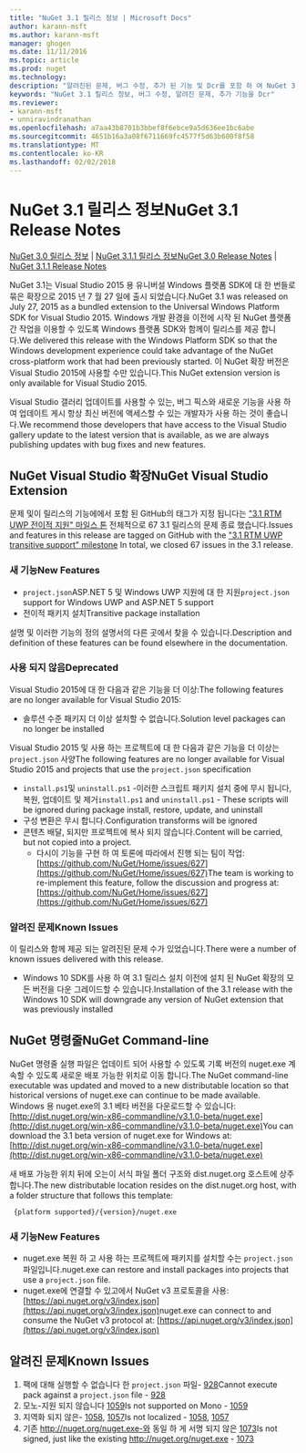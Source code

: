 ```yaml
---
title: "NuGet 3.1 릴리스 정보 | Microsoft Docs"
author: karann-msft
ms.author: karann-msft
manager: ghogen
ms.date: 11/11/2016
ms.topic: article
ms.prod: nuget
ms.technology: 
description: "알려진된 문제, 버그 수정, 추가 된 기능 및 Dcr를 포함 하 여 NuGet 3.1에 대 한 릴리스 정보입니다."
keywords: "NuGet 3.1 릴리스 정보, 버그 수정, 알려진 문제, 추가 기능을 Dcr"
ms.reviewer:
- karann-msft
- unniravindranathan
ms.openlocfilehash: a7aa43b8701b3bbef8f6ebce9a5d636ee1bc6abe
ms.sourcegitcommit: 4651b16a3a08f6711669fc4577f5d63b600f8f58
ms.translationtype: MT
ms.contentlocale: ko-KR
ms.lasthandoff: 02/02/2018
---
```

# <a name="nuget-31-release-notes"></a><span data-ttu-id="036d9-104">NuGet 3.1 릴리스 정보</span><span class="sxs-lookup"><span data-stu-id="036d9-104">NuGet 3.1 Release Notes</span></span>

<span data-ttu-id="036d9-105">[NuGet 3.0 릴리스 정보](../release-notes/nuget-3.0.0.md) | [NuGet 3.1.1 릴리스 정보](../release-notes/nuget-3.1.1.md)</span><span class="sxs-lookup"><span data-stu-id="036d9-105">[NuGet 3.0 Release Notes](../release-notes/nuget-3.0.0.md) | [NuGet 3.1.1 Release Notes](../release-notes/nuget-3.1.1.md)</span></span>

<span data-ttu-id="036d9-106">NuGet 3.1는 Visual Studio 2015 용 유니버설 Windows 플랫폼 SDK에 대 한 번들로 묶은 확장으로 2015 년 7 월 27 일에 출시 되었습니다.</span><span class="sxs-lookup"><span data-stu-id="036d9-106">NuGet 3.1 was released on July 27, 2015 as a bundled extension to the Universal Windows Platform SDK for Visual Studio 2015.</span></span> <span data-ttu-id="036d9-107">Windows 개발 환경을 이전에 시작 된 NuGet 플랫폼 간 작업을 이용할 수 있도록 Windows 플랫폼 SDK와 함께이 릴리스를 제공 합니다.</span><span class="sxs-lookup"><span data-stu-id="036d9-107">We delivered this release with the Windows Platform SDK so that the Windows development experience could take advantage of the NuGet cross-platform work that had been previously started.</span></span> <span data-ttu-id="036d9-108">이 NuGet 확장 버전은 Visual Studio 2015에 사용할 수만 있습니다.</span><span class="sxs-lookup"><span data-stu-id="036d9-108">This NuGet extension version is only available for Visual Studio 2015.</span></span>

<span data-ttu-id="036d9-109">Visual Studio 갤러리 업데이트를 사용할 수 있는, 버그 픽스와 새로운 기능을 사용 하 여 업데이트 게시 항상 최신 버전에 액세스할 수 있는 개발자가 사용 하는 것이 좋습니다.</span><span class="sxs-lookup"><span data-stu-id="036d9-109">We recommend those developers that have access to the Visual Studio gallery update to the latest version that is available, as we are always publishing updates with bug fixes and new features.</span></span>

## <a name="nuget-visual-studio-extension"></a><span data-ttu-id="036d9-110">NuGet Visual Studio 확장</span><span class="sxs-lookup"><span data-stu-id="036d9-110">NuGet Visual Studio Extension</span></span>

<span data-ttu-id="036d9-111">문제 및이 릴리스의 기능에에서 포함 된 GitHub의 태그가 지정 됩니다는 ["3.1 RTM UWP 전이적 지원" 마일스 톤](https://github.com/NuGet/Home/issues?utf8=%E2%9C%93&q=is%3Aclosed+milestone%3A%223.1+RTM+UWP+transitive+support%22+) 전체적으로 67 3.1 릴리스의 문제 종료 했습니다.</span><span class="sxs-lookup"><span data-stu-id="036d9-111">Issues and features in this release are tagged on GitHub with the ["3.1 RTM UWP transitive support" milestone](https://github.com/NuGet/Home/issues?utf8=%E2%9C%93&q=is%3Aclosed+milestone%3A%223.1+RTM+UWP+transitive+support%22+)  In total, we closed 67 issues in the 3.1 release.</span></span>

### <a name="new-features"></a><span data-ttu-id="036d9-112">새 기능</span><span class="sxs-lookup"><span data-stu-id="036d9-112">New Features</span></span>

* <span data-ttu-id="036d9-113">`project.json`ASP.NET 5 및 Windows UWP 지원에 대 한 지원</span><span class="sxs-lookup"><span data-stu-id="036d9-113">`project.json` support for Windows UWP and ASP.NET 5 support</span></span>
* <span data-ttu-id="036d9-114">전이적 패키지 설치</span><span class="sxs-lookup"><span data-stu-id="036d9-114">Transitive package installation</span></span>

<span data-ttu-id="036d9-115">설명 및 이러한 기능의 정의 설명서의 다른 곳에서 찾을 수 있습니다.</span><span class="sxs-lookup"><span data-stu-id="036d9-115">Description and definition of these features can be found elsewhere in the documentation.</span></span>

### <a name="deprecated"></a><span data-ttu-id="036d9-116">사용 되지 않음</span><span class="sxs-lookup"><span data-stu-id="036d9-116">Deprecated</span></span>

<span data-ttu-id="036d9-117">Visual Studio 2015에 대 한 다음과 같은 기능을 더 이상:</span><span class="sxs-lookup"><span data-stu-id="036d9-117">The following features are no longer available for Visual Studio 2015:</span></span>

* <span data-ttu-id="036d9-118">솔루션 수준 패키지 더 이상 설치할 수 없습니다.</span><span class="sxs-lookup"><span data-stu-id="036d9-118">Solution level packages can no longer be installed</span></span>

<span data-ttu-id="036d9-119">Visual Studio 2015 및 사용 하는 프로젝트에 대 한 다음과 같은 기능을 더 이상는 `project.json` 사양</span><span class="sxs-lookup"><span data-stu-id="036d9-119">The following features are no longer available for Visual Studio 2015 and projects that use the `project.json` specification</span></span>

* <span data-ttu-id="036d9-120">`install.ps1`및 `uninstall.ps1` -이러한 스크립트 패키지 설치 중에 무시 됩니다, 복원, 업데이트 및 제거</span><span class="sxs-lookup"><span data-stu-id="036d9-120">`install.ps1` and `uninstall.ps1` - These scripts will be ignored during package install, restore, update, and uninstall</span></span>
* <span data-ttu-id="036d9-121">구성 변환은 무시 합니다.</span><span class="sxs-lookup"><span data-stu-id="036d9-121">Configuration transforms will be ignored</span></span>
* <span data-ttu-id="036d9-122">콘텐츠 배달, 되지만 프로젝트에 복사 되지 않습니다.</span><span class="sxs-lookup"><span data-stu-id="036d9-122">Content will be carried, but not copied into a project.</span></span>
    * <span data-ttu-id="036d9-123">다시이 기능을 구현 하 여 토론에 따라에서 진행 되는 팀이 작업: [https://github.com/NuGet/Home/issues/627](https://github.com/NuGet/Home/issues/627)</span><span class="sxs-lookup"><span data-stu-id="036d9-123">The team is working to re-implement this feature, follow the discussion and progress at: [https://github.com/NuGet/Home/issues/627](https://github.com/NuGet/Home/issues/627)</span></span>


### <a name="known-issues"></a><span data-ttu-id="036d9-124">알려진 문제</span><span class="sxs-lookup"><span data-stu-id="036d9-124">Known Issues</span></span>

<span data-ttu-id="036d9-125">이 릴리스와 함께 제공 되는 알려진된 문제 수가 있었습니다.</span><span class="sxs-lookup"><span data-stu-id="036d9-125">There were a number of known issues delivered with this release.</span></span>

* <span data-ttu-id="036d9-126">Windows 10 SDK를 사용 하 여 3.1 릴리스 설치 이전에 설치 된 NuGet 확장의 모든 버전을 다운 그레이드할 수 있습니다.</span><span class="sxs-lookup"><span data-stu-id="036d9-126">Installation of the 3.1 release with the Windows 10 SDK will downgrade any version of NuGet extension that was previously installed</span></span>

## <a name="nuget-command-line"></a><span data-ttu-id="036d9-127">NuGet 명령줄</span><span class="sxs-lookup"><span data-stu-id="036d9-127">NuGet Command-line</span></span>

<span data-ttu-id="036d9-128">NuGet 명령줄 실행 파일은 업데이트 되어 사용할 수 있도록 기록 버전의 nuget.exe 계속할 수 있도록 새로운 배포 가능한 위치로 이동 합니다.</span><span class="sxs-lookup"><span data-stu-id="036d9-128">The NuGet command-line executable was updated and moved to a new distributable location so that historical versions of nuget.exe can continue to be made available.</span></span>  <span data-ttu-id="036d9-129">Windows 용 nuget.exe의 3.1 베타 버전을 다운로드할 수 있습니다: [http://dist.nuget.org/win-x86-commandline/v3.1.0-beta/nuget.exe](http://dist.nuget.org/win-x86-commandline/v3.1.0-beta/nuget.exe)</span><span class="sxs-lookup"><span data-stu-id="036d9-129">You can download the 3.1 beta version of nuget.exe for Windows at: [http://dist.nuget.org/win-x86-commandline/v3.1.0-beta/nuget.exe](http://dist.nuget.org/win-x86-commandline/v3.1.0-beta/nuget.exe)</span></span>

<span data-ttu-id="036d9-130">새 배포 가능한 위치 뒤에 오는이 서식 파일 폴더 구조와 dist.nuget.org 호스트에 상주 합니다.</span><span class="sxs-lookup"><span data-stu-id="036d9-130">The new distributable location resides on the dist.nuget.org host, with a folder structure that follows this template:</span></span>

     {platform supported}/{version}/nuget.exe

### <a name="new-features"></a><span data-ttu-id="036d9-131">새 기능</span><span class="sxs-lookup"><span data-stu-id="036d9-131">New Features</span></span>

* <span data-ttu-id="036d9-132">nuget.exe 복원 하 고 사용 하는 프로젝트에 패키지를 설치할 수는 `project.json` 파일입니다.</span><span class="sxs-lookup"><span data-stu-id="036d9-132">nuget.exe can restore and install packages into projects that use a `project.json` file.</span></span>
* <span data-ttu-id="036d9-133">nuget.exe에 연결할 수 있고에서 NuGet v3 프로토콜을 사용: [https://api.nuget.org/v3/index.json](https://api.nuget.org/v3/index.json)</span><span class="sxs-lookup"><span data-stu-id="036d9-133">nuget.exe can connect to and consume the NuGet v3 protocol at: [https://api.nuget.org/v3/index.json](https://api.nuget.org/v3/index.json)</span></span>

## <a name="known-issues"></a><span data-ttu-id="036d9-134">알려진 문제</span><span class="sxs-lookup"><span data-stu-id="036d9-134">Known Issues</span></span> ##

1.    <span data-ttu-id="036d9-135">팩에 대해 실행할 수 없습니다 한 `project.json` 파일- [928](https://github.com/NuGet/Home/issues/928)</span><span class="sxs-lookup"><span data-stu-id="036d9-135">Cannot execute pack against a `project.json` file - [928](https://github.com/NuGet/Home/issues/928)</span></span>
2.    <span data-ttu-id="036d9-136">모노-지원 되지 않습니다 [1059](https://github.com/NuGet/Home/issues/1059)</span><span class="sxs-lookup"><span data-stu-id="036d9-136">Is not supported on Mono - [1059](https://github.com/NuGet/Home/issues/1059)</span></span>
3.    <span data-ttu-id="036d9-137">지역화 되지 않은- [1058](https://github.com/NuGet/Home/issues/1058), [1057](https://github.com/NuGet/Home/issues/1057)</span><span class="sxs-lookup"><span data-stu-id="036d9-137">Is not localized - [1058](https://github.com/NuGet/Home/issues/1058),   [1057](https://github.com/NuGet/Home/issues/1057)</span></span>
4.    <span data-ttu-id="036d9-138">기존 http://nuget.org/nuget.exe-와 동일 하 게 서명 되지 않은 [1073](https://github.com/NuGet/Home/issues/1073)</span><span class="sxs-lookup"><span data-stu-id="036d9-138">Is not signed, just like the existing http://nuget.org/nuget.exe - [1073](https://github.com/NuGet/Home/issues/1073)</span></span>
